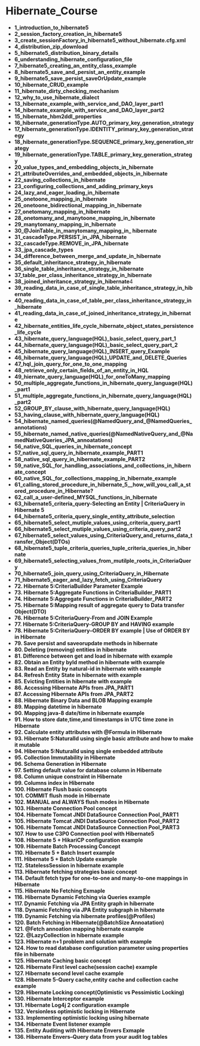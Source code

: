 # Hibernate_Course

* **1_introduction_to_hibernate5**
* **2_session_factory_creation_in_hibernate5**
* **3_create_sessionFactory_in_hibernate5_without_hibernate.cfg.xml**
* **4_distribution_zip_download**
* **5_hibernate5_distribution_binary_details**
* **6_understanding_hibernate_configuration_file**
* **7_hibernate5_creating_an_entity_class_example**
* **8_hibernate5_save_and_persist_an_entity_example**
* **9_hibernate5_save_persist_saveOrUpdate_example**
* **10_hibernate_CRUD_example**
* **11_hibernate_dirty_checking_mechanism**
* **12_why_to_use_hibernate_dialect**
* **13_hibernate_example_with_service_and_DAO_layer_part1**
* **14_hibernate_example_with_service_and_DAO_layer_part2**
* **15_hibernate_hbm2ddl_properties**
* **16_hibernate_generationType.AUTO_primary_key_generation_strategy**
* **17_hibernate_generationType.IDENTITY_primary_key_generation_strategy**
* **18_hibernate_generationType.SEQUENCE_primary_key_generation_strategy**
* **19_hibernate_generationType.TABLE_primary_key_generation_strategy**
* **20_value_types_and_embedding_objects_in_hibernate**
* **21_attributeOverrides_and_embedded_objects_in_hibernate**
* **22_saving_collections_in_hibernate**
* **23_configuring_collections_and_adding_primary_keys**
* **24_lazy_and_eager_loading_in_hibernate**
* **25_onetoone_mapping_in_hibernate**
* **26_onetoone_bidirectional_mapping_in_hibernate**
* **27_onetomany_mapping_in_hibernate**
* **28_onetomany_and_manytoone_mapping_in_hibernate**
* **29_manytomany_mapping_in_hibernate**
* **30_@JoinTable_in_manytomany_mapping_in_ hibernate**
* **31_cascadeType.PERSIST_in_JPA_hibernate**
* **32_cascadeType.REMOVE_in_JPA_hibernate**
* **33_jpa_cascade_types**
* **34_difference_between_merge_and_update_in_hibernate**
* **35_default_inheritance_strategy_in_hibernate**
* **36_single_table_inheritance_strategy_in_hibernate**
* **37_table_per_class_inheritance_strategy_in_hibernate**
* **38_joined_inheritance_strategy_in_hibernate**4
* **39_reading_data_in_case_of_single_table_inheritance_strategy_in_hibernate**
* **40_reading_data_in_case_of_table_per_class_inheritance_strategy_in_hibernate**
* **41_reading_data_in_case_of_joined_inheritance_strategy_in_hibernate**
* **42_hibernate_entities_life_cycle_hibernate_object_states_persistence_life_cycle**
* **43_hibernate_query_language(HQL)_basic_select_query_part_1**
* **44_hibernate_query_language(HQL)_basic_select_query_part_2**
* **45_hibernate_query_language(HQL)_INSERT_query_Example**
* **46_hibernate_query_language(HQL)_UPDATE_and_DELETE_Queries**
* **47_hql_join_query_for_one_to_one_mapping**
* **48_retrieve_only_certain_fields_of_an_entity_in_HQL**
* **49_hiernate_query_language(HQL)_for_oneToMany_mapping**
* **50_multiple_aggregate_functions_in_hibernate_query_language(HQL)_part1**
* **51_multiple_aggregate_functions_in_hibernate_query_language(HQL)_part2**
* **52_GROUP_BY_clause_with_hibernate_query_language(HQL)**
* **53_having_clause_with_hibernate_query_language(HQL)**
* **54_hibernate_named_queries(@NamedQuery_and_@NamedQueries_annotations)**
* **55_hibernate_named_native_queries(@NamedNativeQuery_and_@NamedNativeQueries_JPA_annoatations)**
* **56_native_SQL_queries_in_hibernate_concept**
* **57_native_sql_query_in_hibernate_example_PART1**
* **58_native_sql_query_in_hibernate_example_PART2**
* **59_native_SQL_for_handling_associations_and_collections_in_hibernate_concept**
* **60_native_SQL_for_collections_mapping_in_hibernate_example**
* **61_calling_stored_procedure_in_hibernate_5__how_will_you_call_a_stored_procedure_in_Hibernate?**
* **62_call_a_user-defined_MYSQL_functions_in_hibernate**
* **63_hibernate5_criteria_query-Selecting an Entity | CriteriaQuery in Hibernate 5**
* **64_hibernate5_criteria_query_single_entity_attribute_selection**
* **65_hibernate5_select_mutiple_values_using_criteria_query_part1**
* **66_hibernate5_select_mutiple_values_using_criteria_query_part2**
* **67_hibernate5_select_values_using_CriteriaQuery_and_returns_data_transfer_Object(DTOs)**
* **68_hibernate5_tuple_criteria_queries_tuple_criteria_queries_in_hibernate**
* **69_hibernate5_selecting_values_from_mutilple_roots_in_CriteriaQuery**
* **70_hibernate5_join_query_using_CriteriaQuery_in_Hibernate**
* **71_hibernate5_eager_and_lazy_fetch_using_CriteriaQuery**
* **72. Hibernate 5:CriteriaBuilder Parameter Example**
* **73. Hibernate 5:Aggregate Functions in CriteriaBuilder_PART1**
* **74. Hibernate 5:Aggregate Functions in CriteriaBuilder_PART2**
* **75. Hibernate 5:Mapping result of aggregate query to Data transfer Object(DTO)**
* **76. Hibernate 5:CriteriaQuery-From and JOIN Example**
* **77. Hibernate 5:CriteriaQuery-GROUP BY and HAVING example**
* **78. Hibernate 5:CriteriaQuery–ORDER BY example | Use of ORDER BY in Hibernate**
* **79. Save persist and saveorupdate methods in hibernate**
* **80. Deleting (removing) entities in hibernate**
* **81. Difference between get and load in hibernate with example**
* **82. Obtain an Entity byId method in hibernate with example**
* **83. Read an Entity by natural-id in hibernate with example**
* **84. Refresh Entity State in hibernate with example**
* **85. Evicting Entities in hibernate with example**
* **86. Accessing Hibernate APIs from JPA_PART1**
* **87. Accessing Hibernate APIs from JPA_PART2**
* **88. Hibernate Binary Data and BLOB Mapping example**
* **89. Mapping datetime in hibernate**
* **90. Mapping java-8 date/time in hibernate example**
* **91. How to store date,time,and timestamps in UTC time zone in Hibernate**
* **92. Calculate entity attributes with @Formula in Hibernate**
* **93. Hibernate 5:NaturalId using single basic attribute and how to make it mutable**
* **94. Hibernate 5:NuturalId using single embedded attribute**
* **95. Collection Immutability in Hibernate**
* **96. Schema Generation in Hibernate**
* **97. Setting default value for database column in Hibernate**
* **98. Column unique constraint in Hibernate**
* **99. Columns index in Hibernate**
* **100. Hibernate Flush basic concepts**
* **101. COMMIT flush mode in Hibernate**
* **102. MANUAL and ALWAYS flush modes in Hibernate**
* **103. Hibernate Connection Pool concept**
* **104. Hibernate Tomcat JNDI DataSource Connection Pool_PART1**
* **105. Hibernate Tomcat JNDI DataSource Connection Pool_PART2**
* **106. Hibernate Tomcat JNDI DataSource Connection Pool_PART3**
* **107. How to use C3P0 Connection pool with Hibernate5**
* **108. Hibernate 5 + HikariCP configuration example**
* **109. Hibernate Batch Processing Concept**
* **110. Hibernate 5 + Batch Insert example**
* **111. Hibernate 5 + Batch Update example**
* **112. StatelessSession in hibernate example**
* **113. Hibernate fetching strategies basic concept**
* **114. Default fetch type for one-to-one and many-to-one mappings in Hibernate**
* **115. Hibernate No Fetching Exmaple**
* **116. Hibernate Dynamic Fetching via Queries example**
* **117. Dynamic Fetching via JPA Entity graph in hibernate**
* **118. Dynamic Fetching via JPA Entity subgraph in hibernate**
* **119. Dynamic Fetching via hibernate profiles(@Profiles)**
* **120. Batch Fetching in Hibernate(@BatchSize Annoatation)**
* **121. @Fetch annoation mapping hibernate example**
* **122. @LazyCollection in hibernate example**
* **123. Hibernate n+1 problem and solution with example**
* **124. How to read database configuration parameter using properties file in hibernate**
* **125. Hibernate Caching basic concept**
* **126. Hibernate First level cache(session cache) example**
* **127. Hibernate second level cache example**
* **128. Hibernate 5-Query cache,entity cache and collection cache example**
* **129. Hibernate Locking concept(Optimistic vs Pessimistic Locking)**
* **130. Hibernate Interceptor example**
* **131. Hibernate Log4j 2 configuration example**
* **132. Versionless optimistic locking in Hibernate**
* **133. Implementing optimistic locking using hibernate**
* **134. Hibernate Event listener example**
* **135. Entity Auditing with Hibernate Envers Exmaple**
* **136. Hibernate Envers–Query data from your audit log tables**
